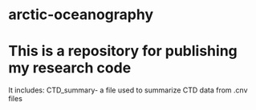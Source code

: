 # arctic-oceanography
# This is a repository for publishing my research code

It includes:
  CTD_summary- a file used to summarize CTD data from .cnv files 
  
